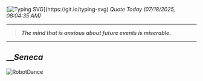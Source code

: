 [![Typing SVG](https://readme-typing-svg.herokuapp.com?font=Press+Start+2P&color=C2F784&size=35&width=900&height=100&lines=Hello+World%2C+I'm+Hung+!)](https://git.io/typing-svg) 
_Quote Today (07/18/2025, 08:04:35 AM)_
___
>**_The mind that is anxious about future events is miserable._**
___

## __**_Seneca_**

![RobotDance](src/assets/images/robot-dancing-dribble.gif?style=center)
